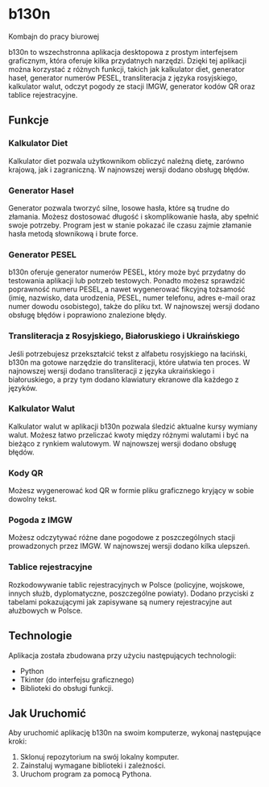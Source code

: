 # b130n
Kombajn do pracy biurowej

b130n to wszechstronna aplikacja desktopowa z prostym interfejsem graficznym, która oferuje kilka przydatnych narzędzi. Dzięki tej aplikacji można korzystać z różnych funkcji, takich jak kalkulator diet, generator haseł, generator numerów PESEL, transliteracja z języka rosyjskiego, kalkulator walut, odczyt pogody ze stacji IMGW, generator kodów QR oraz tablice rejestracyjne.

## Funkcje

### Kalkulator Diet

Kalkulator diet pozwala użytkownikom obliczyć należną dietę, zarówno krajową, jak i zagraniczną. W najnowszej wersji dodano obsługę błędów.

### Generator Haseł

Generator pozwala tworzyć silne, losowe hasła, które są trudne do złamania. Możesz dostosować długość i skomplikowanie hasła, aby spełnić swoje potrzeby. Program jest w stanie pokazać ile czasu zajmie złamanie hasła metodą słownikową i brute force.

### Generator PESEL

b130n oferuje generator numerów PESEL, który może być przydatny do testowania aplikacji lub potrzeb testowych. Ponadto możesz sprawdzić poprawność numeru PESEL, a nawet wygenerować fikcyjną tożsamość (imię, nazwisko, data urodzenia, PESEL, numer telefonu, adres e-mail oraz numer dowodu osobistego), także do pliku txt. W najnowszej wersji dodano obsługę błędów i poprawiono znalezione błędy.

### Transliteracja z Rosyjskiego, Białoruskiego i Ukraińskiego

Jeśli potrzebujesz przekształcić tekst z alfabetu rosyjskiego na łaciński, b130n ma gotowe narzędzie do transliteracji, które ułatwia ten proces. W najnowszej wersji dodano transliteracji z języka ukraińskiego i białoruskiego, a przy tym dodano klawiatury ekranowe dla każdego z języków.

### Kalkulator Walut

Kalkulator walut w aplikacji b130n pozwala śledzić aktualne kursy wymiany walut. Możesz łatwo przeliczać kwoty między różnymi walutami i być na bieżąco z rynkiem walutowym. W najnowszej wersji dodano obsługę błędów.

### Kody QR

Możesz wygenerować kod QR w formie pliku graficznego kryjący w sobie dowolny tekst.

### Pogoda z IMGW

Możesz odczytywać różne dane pogodowe z poszczególnych stacji prowadzonych przez IMGW. W najnowszej wersji dodano kilka ulepszeń.

### Tablice rejestracyjne

Rozkodowywanie tablic rejestracyjnych w Polsce (policyjne, wojskowe, innych służb, dyplomatyczne, poszczególne powiaty). Dodano przyciski z tabelami pokazującymi jak zapisywane są numery rejestracyjne aut ałużbowych w Polsce.

## Technologie

Aplikacja została zbudowana przy użyciu następujących technologii:

- Python
- Tkinter (do interfejsu graficznego)
- Biblioteki do obsługi funkcji.

## Jak Uruchomić

Aby uruchomić aplikację b130n na swoim komputerze, wykonaj następujące kroki:

1. Sklonuj repozytorium na swój lokalny komputer.
2. Zainstaluj wymagane biblioteki i zależności.
3. Uruchom program za pomocą Pythona.
